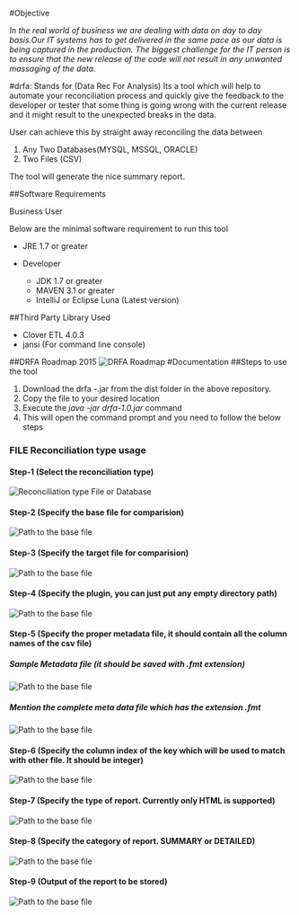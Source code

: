 #Objective

_In the real world of business we are dealing with data on day to day basis.Our IT systems has to get delivered in the same pace as our data is being captured in the production. The biggest challenge for the IT person is to ensure that the new release of the code will not result in any unwanted massaging of the data._

#drfa: Stands for (Data Rec For Analysis)
Its a tool which will help to automate your reconciliation process and quickly give the feedback to the developer or tester that some thing is going wrong with the current release and it might result to the unexpected breaks in the data.

User can achieve this by straight away reconciling the data between

1. Any Two Databases(MYSQL, MSSQL, ORACLE)
2. Two Files (CSV)

The tool will generate the nice summary report.

##Software Requirements

Business User

Below are the minimal software requirement to run this tool
* JRE 1.7 or greater

* Developer
    * JDK 1.7 or greater
    * MAVEN 3.1 or greater
    * IntelliJ or Eclipse Luna (Latest version)

##Third Party Library Used

* Clover ETL 4.0.3
* jansi (For command line console)

##DRFA Roadmap 2015
![DRFA Roadmap](/images/DRFA-Roadmap.png)
#Documentation
##Steps to use the tool

1. Download the drfa -<version>.jar from the dist folder in the above repository.
2. Copy the file to your desired location
3. Execute the _java -jar drfa-1.0.jar_ command
4. This will open the command prompt and you need to follow the below steps 

### FILE Reconciliation type usage
#### Step-1 (Select the reconciliation type)
![Reconciliation type File or Database](/images/Rectype-1.png)
#### Step-2 (Specify the base file for comparision)
![Path to the base file](/images/Rectype-2.png)
#### Step-3 (Specify the target file for comparision)
![Path to the base file](/images/Rectype-3.png)
#### Step-4 (Specify the plugin, you can just put any empty directory path)
![Path to the base file](/images/Rectype-4.png)
#### Step-5 (Specify the proper metadata file, it should contain all the column names of the csv file)
##### Sample Metadata file (it should be saved with .fmt extension)
![Path to the base file](/images/Metadata.png)
##### Mention the complete meta data file which has the extension .fmt
![Path to the base file](/images/Rectype-5.png)
#### Step-6 (Specify the column index of the key which will be used to match with other file. It should be integer)
![Path to the base file](/images/Rectype-6.png)
#### Step-7 (Specify the type of report. Currently only HTML is supported)
![Path to the base file](/images/Rectype-7.png)
#### Step-8 (Specify the category of report. SUMMARY or DETAILED)
![Path to the base file](/images/Rectype-8.png)
#### Step-9 (Output of the report to be stored)
![Path to the base file](/images/Rectype-9.png)





